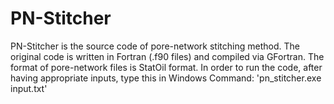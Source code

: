 # PN-Stitcher
PN-Stitcher is the source code of pore-network stitching method.
The original code is written in Fortran (.f90 files) and compiled via GFortran.
The format of pore-network files is StatOil format.
In order to run the code, after having appropriate inputs, type this in Windows Command:
'pn_stitcher.exe input.txt'
